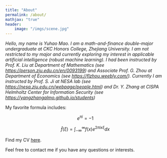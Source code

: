```yaml
---
title: "About"
permalink: /about/
mathjax: "true"
header:
    image: "/imgs/scene.jpg"
---
```


*Hello, my name is Yuhao Mao. I am a math-and-finance double-major undergraduate at CKC Honors College, Zhejiang University. I am not restricted to my major and currently exploring my interest in applicable artificial intelligence (robust machine learning). I had been instructed by Prof. K. Liu at Department of Mathematics (see <https://person.zju.edu.cn/en/0093199>) and Associate Prof. G. Zhou at Department of Economics (see <https://flzhou.weebly.com/>). Currently I am instructed by Prof. S. Ji at NESA lab (see <https://nesa.zju.edu.cn/webpage/people.html>) and Dr. Y. Zhang at CISPA Helmholtz Center for Information Security (see <https://yangzhangalmo.github.io/students>)*

My favorite formula includes: 

$$e^{\pi i}=-1$$

$$\hat{f}(\xi) = \int_{-\infty}^{\infty}f(x)e^{2\pi i x\xi}dx$$

Find my CV [here](algebraloveme.github.io/CV.pdf).

Feel free to contact me if you have any questions or interests.

